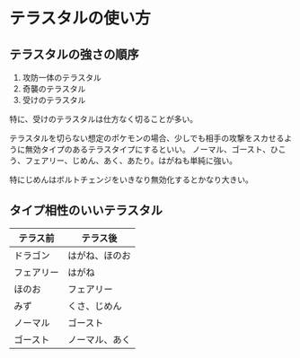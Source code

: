 # テラスタルの使い方

## テラスタルの強さの順序

1. 攻防一体のテラスタル
2. 奇襲のテラスタル
3. 受けのテラスタル

特に、受けのテラスタルは仕方なく切ることが多い。

テラスタルを切らない想定のポケモンの場合、少しでも相手の攻撃をスカせるように無効タイプのあるテラスタイプにするといい。
ノーマル、ゴースト、ひこう、フェアリー、じめん、あく、あたり。はがねも単純に強い。

特にじめんはボルトチェンジをいきなり無効化するとかなり大きい。

## タイプ相性のいいテラスタル

| テラス前   | テラス後       |
| ---------- | -------------- |
| ドラゴン   | はがね、ほのお |
| フェアリー | はがね         |
| ほのお     | フェアリー     |
| みず       | くさ、じめん   |
| ノーマル   | ゴースト       |
| ゴースト   | ノーマル、あく |
